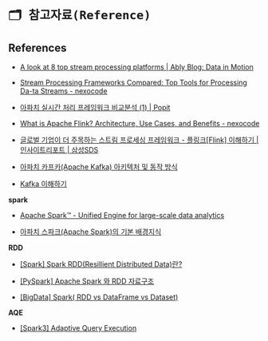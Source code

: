 # `🗂️ 참고자료(Reference)`

## References

- [A look at 8 top stream processing platforms | Ably Blog: Data in Motion](https://ably.com/blog/a-look-at-8-top-stream-processing-platforms)

- [Stream Processing Frameworks Compared: Top Tools for Processing Da-ta Streams - nexocode](https://nexocode.com/blog/posts/stream-processing-frameworks-compared-top-tools-for-processing-data-streams/)

- [아파치 실시간 처리 프레임워크 비교분석 (1) | Popit](https://www.popit.kr/아파치-실시간-처리-프레임워크-비교분석-1/)

- [What is Apache Flink? Architecture, Use Cases, and Benefits - nexocode](https://nexocode.com/blog/posts/what-is-apache-flink/)

- [글로벌 기업이 더 주목하는 스트림 프로세싱 프레임워크 - 플링크[Flink] 이해하기 | 인사이트리포트 | 삼성SDS](https://www.samsungsds.com/kr/insights/flink.html)

- [아파치 카프카(Apache Kafka) 아키텍처 및 동작 방식](https://engkimbs.tistory.com/691)

- [Kafka 이해하기](https://medium.com/@umanking/카프카에-대해서-이야기-하기전에-먼저-data에-대해서-이야기해보자-d2e3ca2f3c2)

**spark**

- [Apache Spark™ - Unified Engine for large-scale data analytics](https://spark.apache.org/)

- [아파치 스파크(Apache Spark)의 기본 배경지식](https://firststep-de.tistory.com/47)

**RDD**

- [[Spark] Spark RDD(Resillient Distributed Data)란?](https://artist-developer.tistory.com/17)

- [[PySpark] Apache Spark 와 RDD 자료구조](https://techblog-history-younghunjo1.tistory.com/151)

- [[BigData] Spark( RDD vs DataFrame vs Dataset)](https://spidyweb.tistory.com/197)

**AQE**

- [[Spark3] Adaptive Query Execution](https://eyeballs.tistory.com/245)


<script src="https://utteranc.es/client.js"
        repo="Pseudo-Lab/data-engineering-for-everybody"
        issue-term="pathname"
        label="comments"
        theme="preferred-color-scheme"
        crossorigin="anonymous"
        async>
</script>